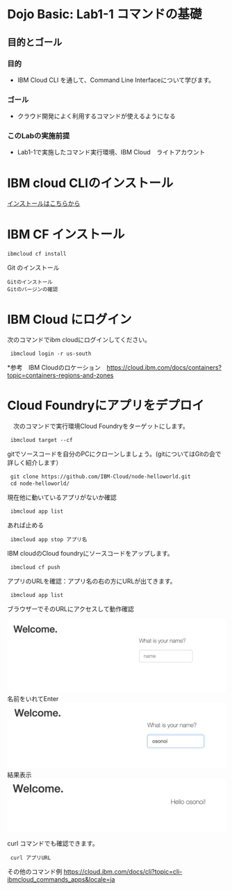 # Dojo Basic: Lab1-1 コマンドの基礎

## 目的とゴール
### 目的
 - IBM Cloud CLI を通して、Command Line Interfaceについて学びます。

### ゴール
 - クラウド開発によく利用するコマンドが使えるようになる

### このLabの実施前提
 - Lab1-1で実施したコマンド実行環境、IBM Cloud　ライトアカウント



# IBM cloud CLIのインストール

[インストールはこちらから](https://cloud.ibm.com/docs/cli?topic=cli-install-ibmcloud-cli&locale=ja)

# IBM CF インストール
```
ibmcloud cf install
```
Git のインストール

```
Gitのインストール
Gitのバージンの確認
```

# IBM Cloud にログイン
 次のコマンドでibm cloudにログインしてください。
```
 ibmcloud login -r us-south
```
*参考　IBM Cloudのロケーション　https://cloud.ibm.com/docs/containers?topic=containers-regions-and-zones
# Cloud Foundryにアプリをデプロイ
　次のコマンドで実行環境Cloud Foundryをターゲットにします。
```
 ibmcloud target --cf
```
 gitでソースコードを自分のPCにクローンしましょう。(gitについてはGitの会で詳しく紹介します）

```
 git clone https://github.com/IBM-Cloud/node-helloworld.git
 cd node-helloworld/
```
現在他に動いているアプリがないか確認
```
 ibmcloud app list
```
あれば止める
```
 ibmcloud app stop アプリ名
```
IBM cloudのCloud foundryにソースコードをアップします。
```
 ibmcloud cf push
```
アプリのURLを確認：アプリ名の右の方にURLが出てきます。
```
 ibmcloud app list
```
ブラウザーでそのURLにアクセスして動作確認

![hello1](images/hello1.png)
名前をいれてEnter
![hello2](images/hello2.png)
結果表示
![hello3](images/hello3.png)

curl コマンドでも確認できます。
```
 curl アプリURL
```

その他のコマンド例
https://cloud.ibm.com/docs/cli?topic=cli-ibmcloud_commands_apps&locale=ja

 
